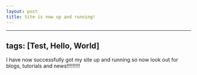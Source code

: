```yaml
---
layout: post
title: Site is now up and running!
---
```


---
tags: [Test, Hello, World]
---

I have now successfully got my site up and running so now look out for blogs, tutorials and news!!!!!!!!!
